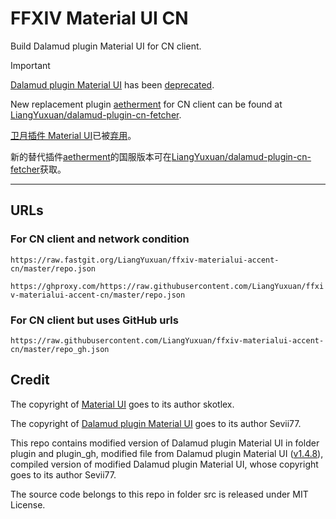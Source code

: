 # FFXIV Material UI CN

Build Dalamud plugin Material UI for CN client.

> [!IMPORTANT]
> [Dalamud plugin Material UI](https://github.com/Sevii77/ffxiv_materialui_accent/) has been [deprecated](https://github.com/Sevii77/ffxiv_materialui_accent/issues/105#issuecomment-2206917051).
>
> New replacement plugin [aetherment](https://github.com/Sevii77/aetherment) for CN client can be found at [LiangYuxuan/dalamud-plugin-cn-fetcher](https://github.com/LiangYuxuan/dalamud-plugin-cn-fetcher).
>
> [卫月插件 Material UI](https://github.com/Sevii77/ffxiv_materialui_accent/)已被[弃用](https://github.com/Sevii77/ffxiv_materialui_accent/issues/105#issuecomment-2206917051)。
>
> 新的替代插件[aetherment](https://github.com/Sevii77/aetherment)的国服版本可在[LiangYuxuan/dalamud-plugin-cn-fetcher](https://github.com/LiangYuxuan/dalamud-plugin-cn-fetcher)获取。

---

## URLs

### For CN client and network condition

`https://raw.fastgit.org/LiangYuxuan/ffxiv-materialui-accent-cn/master/repo.json`

`https://ghproxy.com/https://raw.githubusercontent.com/LiangYuxuan/ffxiv-materialui-accent-cn/master/repo.json`

### For CN client but uses GitHub urls

`https://raw.githubusercontent.com/LiangYuxuan/ffxiv-materialui-accent-cn/master/repo_gh.json`

## Credit

The copyright of [Material UI](https://github.com/skotlex/ffxiv-material-ui) goes to its author skotlex.

The copyright of [Dalamud plugin Material UI](https://github.com/Sevii77/ffxiv_materialui_accent/) goes to its author Sevii77.

This repo contains modified version of Dalamud plugin Material UI in folder plugin and plugin_gh, modified file from Dalamud plugin Material UI ([v1.4.8](https://github.com/Sevii77/ffxiv_materialui_accent/commit/45e3c186eb8433aae0745799ba80eae7350e3a7a)), compiled version of modified Dalamud plugin Material UI, whose copyright goes to its author Sevii77.

The source code belongs to this repo in folder src is released under MIT License.
